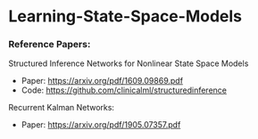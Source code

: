 # Learning-State-Space-Models

### Reference Papers:
Structured Inference Networks for Nonlinear State Space Models
- Paper: https://arxiv.org/pdf/1609.09869.pdf
- Code: https://github.com/clinicalml/structuredinference

Recurrent Kalman Networks:
- Paper: https://arxiv.org/pdf/1905.07357.pdf
